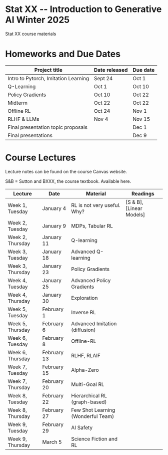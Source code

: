 # Stat XX -- Introduction to Generative AI Winter 2025
Stat XX course materials


# Homeworks and Due Dates


| Project title                  | Date released | Due date                
|--------------------------------|---------------|-------------------------|
|   Intro to Pytorch, Imitation Learning       | Sept 24   | Oct 1  |
|   Q-Learning      |  Oct 1   | Oct 10  |
|   Policy Gradients     |  Oct 10   | Oct 22  |
|   Midterm     |  Oct 22   | Oct 22  |
|   Offline RL     | Oct 24  | Nov 1  |
|   RLHF & LLMs     |  Nov 4   | Nov 15  |
| Final presentation topic proposals |       |  Dec 1   | 
|  Final presentations        |       | Dec 9  |


# Course Lectures 

Lecture notes can be found on the course Canvas website. 

S&B = Sutton and BXXX, the course textbook. Available here. 


| Lecture              | Date        | Material                                      | Readings |
|----------------------|-------------|----------------------------------------------|----------|
| Week 1, Tuesday       | January 4   | RL is not very useful. Why?                  | [S & B], [Linear Models] |
| Week 2, Tuesday       | January 9   | MDPs, Tabular RL                             |          |
| Week 2, Thursday      | January 11  | Q-learning                                   |          |
| Week 3, Tuesday       | January 18  | Advanced Q-learning                          |          |
| Week 3, Thursday      | January 23  | Policy Gradients                             |          |
| Week 4, Tuesday       | January 25  | Advanced Policy Gradients                    |          |
| Week 4, Thursday      | January 30  | Exploration                                  |          |
| Week 5, Tuesday       | February 1  | Inverse RL                                   |          |
| Week 5, Thursday      | February 6  | Advanced Imitation (diffusion)               |          |
| Week 6, Tuesday       | February 8  | Offline-RL                                   |          |
| Week 6, Thursday      | February 13 | RLHF, RLAIF                                  |          |
| Week 7, Tuesday       | February 15 | Alpha-Zero                                   |          |
| Week 7, Thursday      | February 20 | Multi-Goal RL                                |          |
| Week 8, Tuesday       | February 22 | Hierarchical RL (graph-based)                |          |
| Week 8, Thursday      | February 27 | Few Shot Learning (Wonderful Team)           |          |
| Week 9, Tuesday       | February 29 | AI Safety                                    |          |
| Week 9, Thursday      | March 5     | Science Fiction and RL                       |          |





